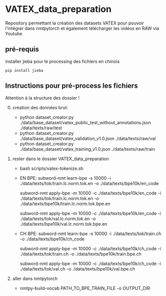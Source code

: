 # VATEX_data_preparation
Repository permettant la création des datasets VATEX pour pouvoir l'intégrer dans nmtpytorch et également télécharger les vidéos en RAW via Youtube
## pré-requis
installer jieba pour le processing des fichiers en chinois
```
pip install jieba
```

## Instructions pour pré-process les fichiers
Attention à la structure des dossier !

0) création des données brut:
    - python dataset_creator.py ./data/base_dataset/vatex_public_test_without_annotations.json ./data/texts/raw/test
    - python dataset_creator.py ./data/base_dataset/vatex_validation_v1.0.json ./data/texts/raw/val
    - python dataset_creator.py ./data/base_dataset/vatex_training_v1.0.json ./data/texts/raw/train


1) rester dans le dossier VATEX_data_preparation
	- bash scripts/vatex-tokenize.sh
	- EN BPE:
	  subword-nmt learn-bpe -s 10000 -i ./data/texts/tok/train.lc.norm.tok.en -o ./data/texts/bpe10k/en_code

	  subword-nmt apply-bpe -m 10000 -c ./data/texts/bpe10k/en_code -i ./data/texts/tok/train.lc.norm.tok.en -o ./data/texts/bpe10k/train.lc.norm.tok.bpe.en

	  subword-nmt apply-bpe -m 10000 -c ./data/texts/bpe10k/en_code -i ./data/texts/tok/val.lc.norm.tok.en -o ./data/texts/bpe10k/val.lc.norm.tok.bpe.en

	- CH BPE:
	  subword-nmt learn-bpe -s 10000 -i ./data/texts/tok/train.ch -o ./data/texts/bpe10k/ch_code

	  subword-nmt apply-bpe -m 10000 -c ./data/texts/bpe10k/ch_code -i ./data/texts/tok/train.ch -o ./data/texts/bpe10k/train.bpe.ch

	  subword-nmt apply-bpe -m 10000 -c ./data/texts/bpe10k/ch_code -i ./data/texts/tok/val.ch -o ./data/texts/bpe10k/val.bpe.ch


2) aller dans nmtpytorch
    - nmtpy-build-vocab  PATH_TO_BPE_TRAIN_FILE -o OUTPUT_DIR

